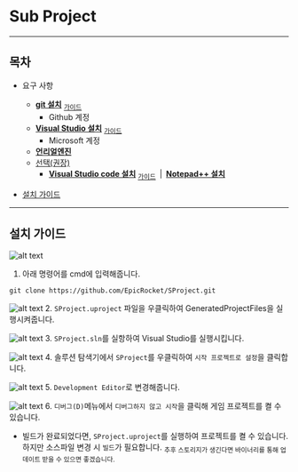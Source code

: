 Sub Project
======================
---
## 목차
- 요구 사항
  * **[git 설치](https://git-scm.com/download/win)** <sub>[가이드](GUIDEGIT.md)</sub>
    - Github 계정
  * **[Visual Studio 설치](https://visualstudio.microsoft.com/ko/thank-you-downloading-visual-studio/?sku=Community&channel=Release&version=VS2022&source=VSLandingPage&cid=2030&passive=false)** <sub>[가이드](GUIDEVS.md)</sub>
    -  Microsoft 계정
  * **[언리얼엔진](https://github.com/EpicRocket/UnrealEngine.git)**
  - <U>선택(권장)</U>
    * **[Visual Studio code 설치](https://code.visualstudio.com/docs/?dv=win64user)** <sub>[가이드](GUIDEVSCODE.md)</sub>&ensp;|&ensp;**[Notepad++ 설치](https://notepad-plus-plus.org/downloads/)**

- [설치 가이드](#install)
****

<h2 id="install">설치 가이드</h2>

![alt text](Resources/explorer_qRiR0ggrth.gif)
1. 아래 명령어를 cmd에 입력해줍니다.
```shell
git clone https://github.com/EpicRocket/SProject.git
```

![alt text](Resources/explorer_glKpzuHqPC.gif)
2. `SProject.uproject` 파일을 우클릭하여 GeneratedProjectFiles을 실행시켜줍니다.

![alt text](Resources/explorer_cOLB19AsYF.png)
3. `SProject.sln`를 실항하여 Visual Studio를 실행시킵니다.

![alt text](Resources/devenv_9rMnIui414.gif)
4. 솔루션 탐색기에서 `SProject`를 우클릭하여 `시작 프로젝트로 설정`을 클릭합니다.

![alt text](Resources/devenv_hGb0nPpB76.gif)
5. `Development Editor`로 변경해줍니다.
 
![alt text](Resources/devenv_LEPucdzwPe.gif)
6. `디버그(D)`메뉴에서 `디버그하지 않고 시작`을 클릭해 게임 프로젝트를 켤 수 있습니다.
   - 빌드가 완료되었다면, `SProject.uproject`를 실행하여 프로젝트를 켤 수 있습니다. 하지만 소스파일 변경 시 `빌드`가 필요합니다. <sub>추후 스토리지가 생긴다면 바이너리를 통해 업데이트 받을 수 있으면 좋겠습니다.</sub>